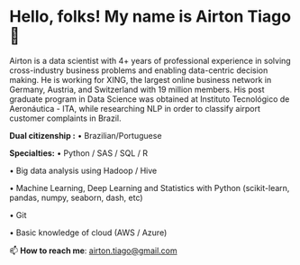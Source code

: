 # Hello, folks! My name is Airton Tiago 👋

Airton is a data scientist with 4+ years of professional experience in solving cross-industry business problems and enabling data-centric decision making. He is working for XING, the largest online business network in Germany, Austria, and Switzerland with 19 million members. His post graduate program in Data Science was obtained at Instituto Tecnológico de Aeronáutica - ITA, while researching NLP in order to classify airport customer complaints in Brazil.

**Dual citizenship :**
• Brazilian/Portuguese

**Specialties:**
• Python / SAS / SQL / R

• Big data analysis using Hadoop / Hive

• Machine Learning, Deep Learning and Statistics with Python (scikit-learn, pandas, numpy, seaborn, dash, etc)

• Git

• Basic knowledge of cloud (AWS / Azure)


📫 **How to reach me**: airton.tiago@gmail.com


<!--
**AirtonTiago/airtontiago** is a ✨ _special_ ✨ repository because its `README.md` (this file) appears on your GitHub profile.

Here are some ideas to get you started:

- 🔭 I’m currently working on ...
- 🌱 I’m currently learning ...
- 👯 I’m looking to collaborate on ...
- 🤔 I’m looking for help with ...
- 💬 Ask me about ...
- 📫 How to reach me: ...
- 😄 Pronouns: ...
- ⚡ Fun fact: ...
-->
